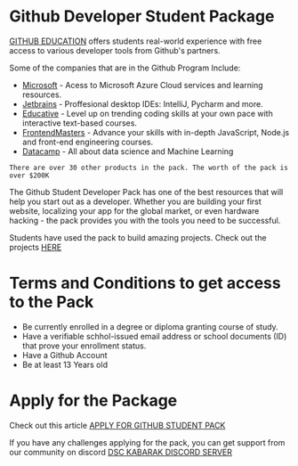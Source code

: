 # Github Developer Student Package

[GITHUB EDUCATION](https://education.github.com/) offers students real-world experience with free access to various developer tools from Github's partners.

Some of the companies that are in the Github Program Include:
* [Microsoft](https://www.microsoft.com/en-us/) - Acess to Microsoft Azure Cloud services and learning resources.
* [Jetbrains](https://www.jetbrains.com/) - Proffesional desktop IDEs: IntelliJ, Pycharm and more.
* [Educative](http://educative.io/) - Level up on trending coding skills at your own pace with interactive text-based courses.
* [FrontendMasters](https://frontendmasters.com/) - Advance your skills with in-depth JavaScript, Node.js and front-end engineering courses.
* [Datacamp](https://www.datacamp.com/) - All about data science and Machine Learning

`There are over 30 other products in the pack. The worth of the pack is over $200K`


The Github Student Developer Pack has one of the best resources that will help you start out as a developer. Whether you are building your first website, localizing your app for the global market, or even hardware hacking - the pack provides you with the tools you need to be successful.

Students have used the pack to build amazing projects. Check out the projects [HERE](https://education.github.com/pack/gallery)


# Terms and Conditions to get access to the Pack
* Be currently enrolled in a degree or diploma granting course of study.
* Have a verifiable schhol-issued email address or school documents (ID) that prove your enrollment status.
* Have a Github Account
* Be at least 13 Years old

# Apply for the Package
 Check out this article [APPLY FOR GITHUB STUDENT PACK](https://docs.github.com/en/free-pro-team@latest/github/teaching-and-learning-with-github-education/applying-for-a-student-developer-pack)

 If you have any challenges applying for the pack, you can get support from our community on discord [DSC KABARAK DISCORD SERVER](https://discord.gg/ZFhzBbcR46)

 